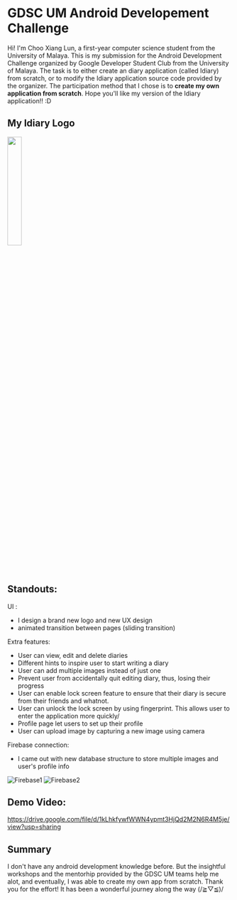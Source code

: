 # GDSC UM Android Developement Challenge
Hi! I'm Choo Xiang Lun, a first-year computer science student from the University of Malaya. This is my submission for the Android Development Challenge organized by Google Developer Student Club from the University of Malaya. The task is to either create an diary application (called Idiary) from scratch, or to modify the Idiary application source code provided by the organizer. The participation method that I chose is to **create my own application from scratch**. Hope you'll like my version of the Idiary application!! :D

## My Idiary Logo
 <img src="https://user-images.githubusercontent.com/93761074/154810732-902da100-4e13-43cd-bb3f-5db459c1c26f.png" width=25% height=25%>

## Standouts:
UI :
- I design a brand new logo and new UX design
- animated transition between pages (sliding transition)

Extra features:
-  User can view, edit and delete diaries
-  Different hints to inspire user to start writing a diary
-  User can add multiple images instead of just one
-  Prevent user from accidentally quit editing diary, thus, losing their progress
-  User can enable lock screen feature to ensure that their diary is secure from their friends and whatnot.
-  User can unlock the lock screen by using fingerprint. This allows user to enter the application more quickly/
-  Profile page let users to set up their profile
-  User can upload image by capturing a new image using camera

Firebase connection:
- I came out with new database structure to store multiple images and user's profile info

![Firebase1](https://user-images.githubusercontent.com/93761074/154810483-5ff8ec90-5f06-4f8e-8777-2367f3b416ff.png)
![Firebase2](https://user-images.githubusercontent.com/93761074/154810486-d76e9a0d-1580-4bd7-9ebb-51946c2ed229.png)

## Demo Video:
https://drive.google.com/file/d/1kLhkfywfWWN4ypmt3HjQd2M2N6R4M5je/view?usp=sharing

## Summary
I don't have any android development knowledge before. But the insightful workshops and the mentorhip provided by the GDSC UM teams help me alot, and eventually, I was able to create my own app from scratch. Thank you for the effort! It has been a wonderful journey along the way (/≧▽≦)/ 
